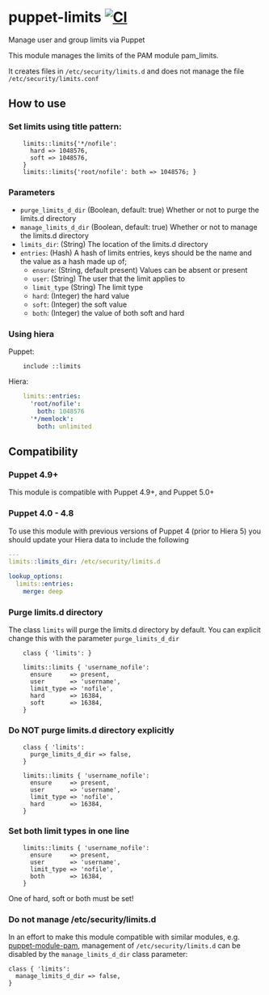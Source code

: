 # puppet-limits [![CI](https://github.com/saz/puppet-limits/actions/workflows/ci.yml/badge.svg)](https://github.com/saz/puppet-limits/actions/workflows/ci.yml)

Manage user and group limits via Puppet

This module manages the limits of the PAM module pam_limits.

It creates files in `/etc/security/limits.d` and does not manage the file `/etc/security/limits.conf`

## How to use


### Set limits using title pattern:

```puppet
    limits::limits{'*/nofile':
      hard => 1048576,
      soft => 1048576,
    }
    limits::limits{'root/nofile': both => 1048576; }
```

### Parameters

* `purge_limits_d_dir` (Boolean, default: true) Whether or not to purge the limits.d directory
* `manage_limits_d_dir` (Boolean, default: true) Whether or not to manage the limits.d directory
* `limits_dir`: (String) The location of the limits.d directory
* `entries`: (Hash) A hash of limits entries, keys should be the name and the value as a hash made up of;
  * `ensure`: (String, default present) Values can be absent or present
  * `user`: (String) The user that the limit applies to
  * `limit_type` (String) The limit type
  * `hard`: (Integer) the hard value
  * `soft`: (Integer) the soft value
  * `both`: (Integer) the value of both soft and hard


### Using hiera

Puppet:

```puppet
    include ::limits
```

Hiera:

```yaml
    limits::entries:
      'root/nofile':
        both: 1048576
      '*/memlock':
        both: unlimited
```

## Compatibility

### Puppet 4.9+

This module is compatible with Puppet 4.9+, and Puppet 5.0+

### Puppet 4.0 - 4.8

To use this module with previous versions of Puppet 4 (prior to Hiera 5) you should update your Hiera data to include the following

```yaml
---
limits::limits_dir: /etc/security/limits.d

lookup_options:
  limits::entries:
    merge: deep
```


### Purge limits.d directory

The class `limits` will purge the limits.d directory by default.
You can explicit change this with the parameter `purge_limits_d_dir`

```puppet
	class { 'limits': }

    limits::limits { 'username_nofile':
      ensure     => present,
      user       => 'username',
      limit_type => 'nofile',
      hard       => 16384,
      soft       => 16384,
    }
```
### Do NOT purge limits.d directory explicitly

```puppet
    class { 'limits':
      purge_limits_d_dir => false,
    }

    limits::limits { 'username_nofile':
      ensure     => present,
      user       => 'username',
      limit_type => 'nofile',
      hard       => 16384,
    }
```

### Set both limit types in one line

```puppet
    limits::limits { 'username_nofile':
      ensure     => present,
      user       => 'username',
      limit_type => 'nofile',
      both       => 16384,
    }
```
One of hard, soft or both must be set!

### Do not manage /etc/security/limits.d

In an effort to make this module compatible with similar modules, e.g.
[puppet-module-pam](https://github.com/ghoneycutt/puppet-module-pam), management
of `/etc/security/limits.d` can be disabled by the `manage_limits_d_dir` class parameter:

```puppet
class { 'limits':
  manage_limits_d_dir => false,
}
```

